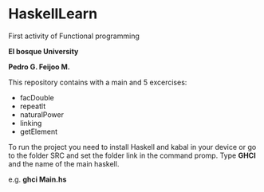 # HaskellLearn
<p>First activity of Functional programming
<p><b>El bosque University</b>
<p><b>Pedro G. Feijoo M.</b>
<p>
<p>This repository contains with a main and 5 excercises:
<ul>
  <li>facDouble</li>
  <li>repeatlt</li>
  <li>naturalPower</li>
  <li>linking</li>
  <li>getElement</li>
</ul>

To run the project you need to install Haskell and kabal in your device or go to the folder SRC and set the folder link in the command promp. Type <b>GHCI</b> and the name of the main haskell. <p>e.g. <b>ghci Main.hs</b>
